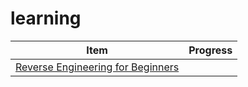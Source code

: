# learning

|Item|Progress|
|---|---|
|[Reverse Engineering for Beginners](https://beginners.re/paywall/Reverse-Engineering-for-Beginners/) ||